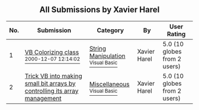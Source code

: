 ﻿<div align="center">

## All Submissions by Xavier Harel

</div>

No.  | Submission | Category | By   | User Rating
---- | ---------- | -------- | ---- | -----------
1 | [VB Colorizing class<br /><sup>2000-12-07 12:14:02</sup>](https://github.com/Planet-Source-Code/xavier-harel-vb-colorizing-class__1-13406) | [String Manipulation<br /><sup>Visual Basic</sup>](../ByCategory/string-manipulation__1-5.md) | Xavier Harel | 5.0 (10 globes from 2 users)
2 | [Trick VB into making small bit arrays by controlling its array management<br />](https://github.com/Planet-Source-Code/xavier-harel-trick-vb-into-making-small-bit-arrays-by-controlling-its-array-management__1-14905) | [Miscellaneous<br /><sup>Visual Basic</sup>](../ByCategory/miscellaneous__1-1.md) | Xavier Harel | 5.0 (10 globes from 2 users)
